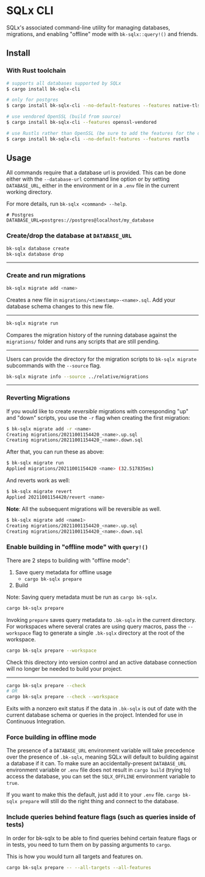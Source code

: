 # SQLx CLI

SQLx's associated command-line utility for managing databases, migrations, and enabling "offline"
mode with `bk-sqlx::query!()` and friends.

## Install

### With Rust toolchain

```bash
# supports all databases supported by SQLx
$ cargo install bk-sqlx-cli

# only for postgres
$ cargo install bk-sqlx-cli --no-default-features --features native-tls,postgres

# use vendored OpenSSL (build from source)
$ cargo install bk-sqlx-cli --features openssl-vendored

# use Rustls rather than OpenSSL (be sure to add the features for the databases you intend to use!)
$ cargo install bk-sqlx-cli --no-default-features --features rustls
```

## Usage

All commands require that a database url is provided. This can be done either with the `--database-url` command line option or by setting `DATABASE_URL`, either in the environment or in a `.env` file
in the current working directory.

For more details, run `bk-sqlx <command> --help`.

```dotenv
# Postgres
DATABASE_URL=postgres://postgres@localhost/my_database
```

### Create/drop the database at `DATABASE_URL`

```bash
bk-sqlx database create
bk-sqlx database drop
```

---

### Create and run migrations

```bash
bk-sqlx migrate add <name>
```

Creates a new file in `migrations/<timestamp>-<name>.sql`. Add your database schema changes to
this new file.

---

```bash
bk-sqlx migrate run
```

Compares the migration history of the running database against the `migrations/` folder and runs
any scripts that are still pending.

---

Users can provide the directory for the migration scripts to `bk-sqlx migrate` subcommands with the `--source` flag.

```bash
bk-sqlx migrate info --source ../relative/migrations
```

---

### Reverting Migrations

If you would like to create _reversible_ migrations with corresponding "up" and "down" scripts, you use the `-r` flag when creating the first migration:

```bash
$ bk-sqlx migrate add -r <name>
Creating migrations/20211001154420_<name>.up.sql
Creating migrations/20211001154420_<name>.down.sql
```

After that, you can run these as above:

```bash
$ bk-sqlx migrate run
Applied migrations/20211001154420 <name> (32.517835ms)
```

And reverts work as well:

```bash
$ bk-sqlx migrate revert
Applied 20211001154420/revert <name>
```

**Note**: All the subsequent migrations will be reversible as well.

```bash
$ bk-sqlx migrate add <name1>
Creating migrations/20211001154420_<name>.up.sql
Creating migrations/20211001154420_<name>.down.sql
```

### Enable building in "offline mode" with `query!()`

There are 2 steps to building with "offline mode":

1. Save query metadata for offline usage
    - `cargo bk-sqlx prepare`
2. Build

Note: Saving query metadata must be run as `cargo bk-sqlx`.

```bash
cargo bk-sqlx prepare
```

Invoking `prepare` saves query metadata to `.bk-sqlx` in the current directory.
For workspaces where several crates are using query macros, pass the `--workspace` flag
to generate a single `.bk-sqlx` directory at the root of the workspace.

```bash
cargo bk-sqlx prepare --workspace
```

Check this directory into version control and an active database connection will 
no longer be needed to build your project.

---

```bash
cargo bk-sqlx prepare --check
# OR
cargo bk-sqlx prepare --check --workspace
```

Exits with a nonzero exit status if the data in `.bk-sqlx` is out of date with the current
database schema or queries in the project. Intended for use in Continuous Integration.

### Force building in offline mode

The presence of a `DATABASE_URL` environment variable will take precedence over the presence of `.bk-sqlx`, meaning SQLx will default to building against a database if it can. To make sure an accidentally-present `DATABASE_URL` environment variable or `.env` file does not
result in `cargo build` (trying to) access the database, you can set the `SQLX_OFFLINE` environment
variable to `true`.

If you want to make this the default, just add it to your `.env` file. `cargo bk-sqlx prepare` will
still do the right thing and connect to the database.

### Include queries behind feature flags (such as queries inside of tests)

In order for bk-sqlx to be able to find queries behind certain feature flags or in tests, you need to turn them
on by passing arguments to `cargo`.

This is how you would turn all targets and features on.

```bash
cargo bk-sqlx prepare -- --all-targets --all-features
```
